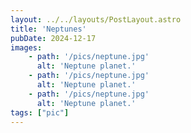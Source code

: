 ```yaml
---
layout: ../../layouts/PostLayout.astro
title: 'Neptunes'
pubDate: 2024-12-17
images:
    - path: '/pics/neptune.jpg'
      alt: 'Neptune planet.'
    - path: '/pics/neptune.jpg'
      alt: 'Neptune planet.'
    - path: '/pics/neptune.jpg'
      alt: 'Neptune planet.'
tags: ["pic"]
---
```

